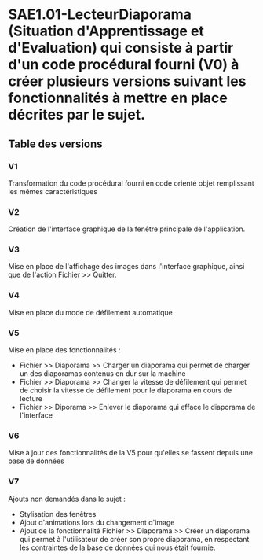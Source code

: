 # SAE1.01-LecteurDiaporama (Situation d'Apprentissage et d'Evaluation) qui consiste à partir d'un code procédural fourni (V0) à créer plusieurs versions suivant les fonctionnalités à mettre en place décrites par le sujet.

## Table des versions 

### V1

Transformation du code procédural fourni en code orienté objet remplissant les mêmes caractéristiques


### V2

Création de l'interface graphique de la fenêtre principale de l'application.


### V3

Mise en place de l'affichage des images dans l'interface graphique, ainsi que de l'action Fichier >> Quitter.

### V4

Mise en place du mode de défilement automatique 


### V5 

Mise en place des fonctionnalités : 
  - Fichier >> Diaporama >> Charger un diaporama qui permet de charger un des diaporamas contenus en dur sur la machine
  - Fichier >> Diaporama >> Changer la vitesse de défilement qui permet de choisir la vitesse de défilement pour le diaporama en cours de lecture
  - Fichier >> Diporama >> Enlever le diaporama qui efface le diaporama de l'interface

### V6

Mise à jour des fonctionnalités de la V5 pour qu'elles se fassent depuis une base de données


### V7

Ajouts non demandés dans le sujet : 
  - Stylisation des fenêtres
  - Ajout d'animations lors du changement d'image
  - Ajout de la fonctionnalité Fichier >> Diaporama >> Créer un diaporama qui permet à l'utilisateur de créer son propre diaporama, en respectant les contraintes de la base de données qui nous était fournie.




